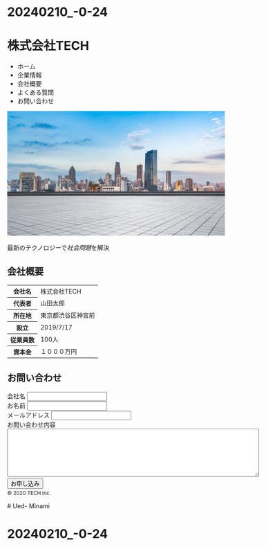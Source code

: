 # 20240210_-0-24
<div>
<h1>株式会社TECH</h1>
    <ul>
        <li>ホーム</li>
        <li>企業情報</li>
        <li>会社概要</li>
        <li>よくある質問</li>
        <li>お問い合わせ</li>
    </ul>
    </div>
    <div>
    <img src="mv.png">
    </div>
<p>最新のテクノロジーで<em>社会問題</em>を解決</p>
<h2>会社概要</h2>
<table>
    <tr>
        <th>会社名</th>
        <td>株式会社TECH</td>
    </tr>
    <tr>
        <th>代表者</th>
        <td>山田太郎</td>
        </tr>
        <tr>
            <th>所在地</th>
            <td>東京都渋谷区神宮前</td>
        </tr>
        <tr>
            <th>設立</th>
            <td>2019/7/17</td>
        </tr>
        <tr>
            <th>従業員数</th>
            <td>100人</td>
        </tr>
        <tr>
            <th>資本金</th>
            <td>１０００万円</td>
        </tr>
    </table>
<h2>お問い合わせ</h2>
<form action="detail.html" metod="get">
    <div>
        会社名
        <input type="text" name="company" />
    </div>
    <div>
        お名前
        <input type="text" name="name" />
    </div>
    <div>
        メールアドレス
        <input type="text" name="mailaddress" />
    </div>
    <div>
        お問い合わせ内容
        <textarea name="message" rows="7" cols="70"></textarea>
    </div>
    <input type="submit" value="お申し込み">
</form>
<small>&copy; 2020 TECH inc.

</small># Ued- Minami
# 20240210_-0-24
